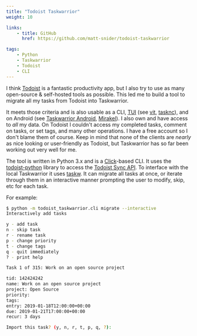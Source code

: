 ```yaml
---
title: "Todoist Taskwarrior"
weight: 10

links:
    - title: GitHub
      href: https://github.com/matt-snider/todoist-taskwarrior

tags: 
    - Python
    - Taskwarrior
    - Todoist
    - CLI
---
```


I think [Todoist][todoist] is a fantastic productivity app, but I also try to use as many open-source & self-hosted tools as possible. This led me to build a tool to migrate all my tasks from Todoist into Taskwarrior. 

<!--more-->

It meets those criteria and is also usable as a CLI, [TUI][tui] (see [vit][vit], [tasknc][tasknc]), and on Android (see [Taskwarrior Android](taskwarriorandroid), [Mirakel][mirakel]). I also own and have access to _all_ my data. On Todoist I couldn't access my completed tasks, comment on tasks, or set tags, and many other operations. I have a free account so I don't blame them of course. Keep in mind that none of the clients are _nearly_ as nice looking or user-friendly as Todoist, but Taskwarrior has so far been working out very well for me.

The tool is written in Python 3.x and is a [Click][click]-based CLI. It uses the [todoist-python][todoist-python] library to access the [Todoist Sync API][todoist-sync-api]. To interface with the local Taskwarrior it uses [taskw][taskw]. It can migrate all tasks at once, or iterate through them in an interactive manner prompting the user to modify, skip, etc for each task.

For example:

```sh
$ python -m todoist_taskwarrior.cli migrate --interactive
Interactively add tasks

y - add task
n - skip task
r - rename task
p - change priority
t - change tags
q - quit immediately
? - print help

Task 1 of 315: Work on an open source project

tid: 142424242
name: Work on an open source project
project: Open Source
priority:
tags:
entry: 2019-01-18T12:00:00+00:00
due: 2019-01-21T17:00:00+00:00
recur: 3 days

Import this task? (y, n, r, t, p, q, ?):
```

[todoist]: https://todoist.com/
[todoist-sync-api]: https://developer.todoist.com/sync
[todoist-python]: https://todoist-python.readthedocs.io/en/latest/
[taskw]: https://github.com/ralphbean/taskw
[click]: https://github.com/pallets/click
[tui]: https://en.wikipedia.org/wiki/Text-based_user_interface
[vit]: https://github.com/scottkosty/vit
[tasknc]: https://github.com/lharding/tasknc
[taskwarriorandroid]: https://bitbucket.org/kvorobyev/taskwarriorandroid/wiki/Configuration
[mirakel]: https://github.com/MirakelX/mirakel-android
